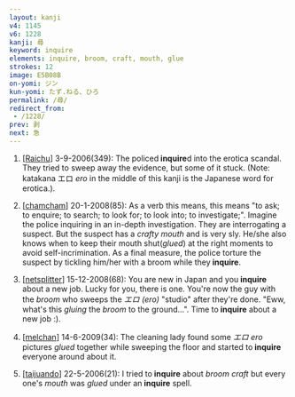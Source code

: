 ```yaml
---
layout: kanji
v4: 1145
v6: 1228
kanji: 尋
keyword: inquire
elements: inquire, broom, craft, mouth, glue
strokes: 12
image: E5B08B
on-yomi: ジン
kun-yomi: たず.ねる、ひろ
permalink: /尋/
redirect_from:
 - /1228/
prev: 剥
next: 急
---
```


1) [<a href="http://kanji.koohii.com/profile/Raichu">Raichu</a>] 3-9-2006(349): The policed<strong> inquire</strong>d into the erotica scandal. They tried to sweep away the evidence, but some of it stuck. (Note: katakana エロ <em>ero</em> in the middle of this kanji is the Japanese word for erotica.).

2) [<a href="http://kanji.koohii.com/profile/chamcham">chamcham</a>] 20-1-2008(85): As a verb this means, this means &quot;to ask; to enquire; to search; to look for; to look into; to investigate;&quot;. Imagine the police inquiring in an in-depth investigation. They are interrogating a suspect. But the suspect has a <em>crafty mouth</em> and is very sly. He/she also knows when to keep their mouth shut(<em>glued</em>) at the right moments to avoid self-incrimination. As a final measure, the police torture the suspect by tickling him/her with a broom while they<strong> inquire</strong>.

3) [<a href="http://kanji.koohii.com/profile/netsplitter">netsplitter</a>] 15-12-2008(68): You are new in Japan and you<strong> inquire</strong> about a new job. Lucky for you, there is one. You&#039;re now the guy with the <em>broom</em> who sweeps the <em>エロ (ero)</em> &quot;studio&quot; after they&#039;re done. &quot;Eww, what&#039;s this <em>gluing</em> the <em>broom</em> to the ground...&quot;. Time to<strong> inquire</strong> about a new job :).

4) [<a href="http://kanji.koohii.com/profile/melchan">melchan</a>] 14-6-2009(34): The cleaning lady found some <em>エロ ero</em> pictures <em>glued</em> together while sweeping the floor and started to<strong> inquire</strong> everyone around about it.

5) [<a href="http://kanji.koohii.com/profile/taijuando">taijuando</a>] 22-5-2006(21): I tried to<strong> inquire</strong> about <em>broom</em> <em>craft</em> but every one&#039;s <em>mouth</em> was <em>glued</em> under an<strong> inquire</strong> spell.

